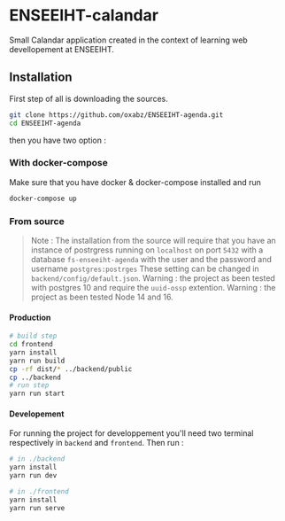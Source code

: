 # ENSEEIHT-calandar

Small Calandar application created in the context of learning web devellopement at ENSEEIHT.

## Installation

First step of all is downloading the sources.

```sh
git clone https://github.com/oxabz/ENSEEIHT-agenda.git
cd ENSEEIHT-agenda
```

then you have two option :

### With docker-compose

Make sure that you have docker & docker-compose installed and run

```sh
docker-compose up
```

### From source

> Note : The installation from the source will require that you have an instance of postrgress running on `localhost` on port `5432` with a database  `fs-enseeiht-agenda` with the user and the password and username `postgres:postrges`
> These setting can be changed in `backend/config/default.json`.
> Warning : the project as been tested with postgres 10 and require the `uuid-ossp` extention.
> Warning : the project as been tested Node 14 and 16.

#### Production

```sh
# build step
cd frontend
yarn install
yarn run build
cp -rf dist/* ../backend/public
cp ../backend
# run step
yarn run start
```

#### Developement

For running the project for developpement you'll need two terminal respectively in `backend` and `frontend`. Then run :

```sh
# in ./backend
yarn install 
yarn run dev
```

```sh
# in ./frontend
yarn install 
yarn run serve
```

